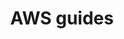 ---
title: "AWS guides"
description: "A series of posts about cloud development using Amazon Web Services"
header_img: "img/series-bg.jpeg"
short: true
---